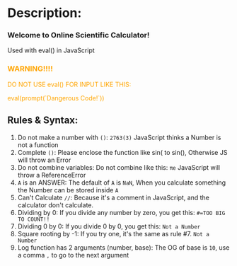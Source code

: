 # Description:

### Welcome to Online Scientific Calculator!
<p>Used with eval() in JavaScript</p>

<h3 style="color: orange;">WARNING!!!!</h3>
<p style="color: orange;">DO NOT USE eval() FOR INPUT LIKE THIS:</p>
<p style="color: orange;">eval(prompt(`Dangerous Code!`))</p>

## Rules & Syntax:

1. Do not make a number with `()`: `2763(3)` JavaScript thinks a Number is not a function
2. Complete `()`: Please enclose the function like sin( to sin(), Otherwise JS will throw an Error
3. Do not combine variables: Do not combine like this: `πe` JavaScript will throw a ReferenceError
4. `A` is an ANSWER: The default of `A` is `NaN`, When you calculate something the Number can be stored inside `A`
5. Can't Calculate `//`: Because it's a comment in JavaScript, and the calculator don't calculate.
6. Dividing by 0: If you divide any number by zero, you get this: `#=TOO BIG TO COUNT!!`
7. Dividing 0 by 0: If you divide 0 by 0, you get this: `Not a Number`
8. Square rooting by -1: If you try one, it's the same as rule #7. `Not a Number`
9. Log function has 2 arguments (number, base): The OG of base is `10`, use a comma `,` to go to the next argument
